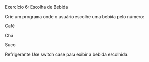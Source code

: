 Exercício 6: Escolha de Bebida 

Crie um programa onde o usuário escolhe uma bebida pelo número: 

  

Café 

Chá 

Suco 

Refrigerante Use switch case para exibir a bebida escolhida. 
